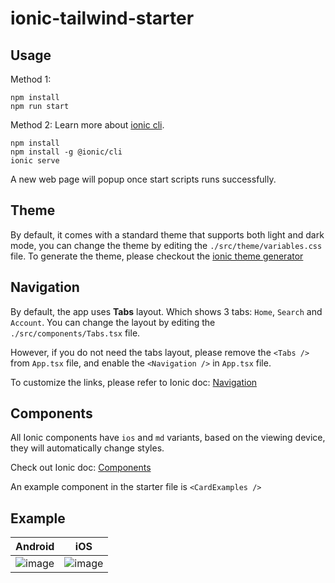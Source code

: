 # ionic-tailwind-starter

## Usage

Method 1:

    npm install
    npm run start

Method 2:
Learn more about [ionic cli](https://ionicframework.com/docs/cli/).

    npm install
    npm install -g @ionic/cli
    ionic serve

A new web page will popup once start scripts runs successfully.

## Theme

By default, it comes with a standard theme that supports both light and dark mode, you can change the theme by editing the `./src/theme/variables.css` file.
To generate the theme, please checkout the [ionic theme generator](https://ionicframework.com/docs/theming/color-generator)

## Navigation

By default, the app uses **Tabs** layout. Which shows 3 tabs: `Home`, `Search` and `Account`.
You can change the layout by editing the `./src/components/Tabs.tsx` file.

However, if you do not need the tabs layout, please remove the `<Tabs />` from `App.tsx` file, and enable the `<Navigation />` in `App.tsx` file.

To customize the links, please refer to Ionic doc: [Navigation](https://ionicframework.com/docs/react/navigation)

## Components

All Ionic components have `ios` and `md` variants, based on the viewing device, they will automatically change styles. 

Check out Ionic doc: [Components](https://ionicframework.com/docs/components)

An example component in the starter file is `<CardExamples />`

## Example
<!-- Make a table with 2 colums -->
| Android | iOS |
| ------ | ------ |
| ![image](https://user-images.githubusercontent.com/13263720/182948251-695bad6b-4539-4d64-920a-5847805711aa.png) | ![image](https://user-images.githubusercontent.com/13263720/182948317-e39dd46c-0d32-4a64-a7fb-def0a0dd8f04.png) |

